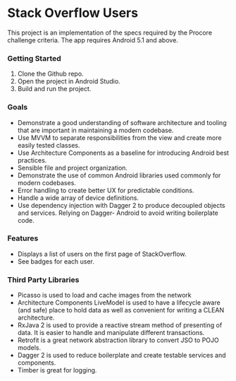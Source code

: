 # Stack Overflow Users

This project is an implementation of the specs required by the Procore challenge criteria. The app requires Android 5.1 and above.

### Getting Started

1. Clone the Github repo.
2. Open the project in Android Studio.
3. Build and run the project.

### Goals
* Demonstrate a good understanding of software architecture and tooling that are important in maintaining a modern codebase.
* Use MVVM to separate responsibilities from the view and create more easily tested classes.
* Use Architecture Components as a baseline for introducing Android best practices.
* Sensible file and project organization.
* Demonstrate the use of common Android libraries used commonly for modern codebases.
* Error handling to create better UX for predictable conditions.
* Handle a wide array of device definitions.
* Use dependency injection with Dagger 2 to produce decoupled objects and services. Relying on Dagger- Android to avoid writing boilerplate code.

### Features

* Displays a list of users on the first page of StackOverflow.
* See badges for each user.

### Third Party Libraries

* Picasso is used to load and cache images from the network
* Architecture Components LiveModel is used to have a lifecycle aware (and safe) place to hold data as well as convenient for writing a CLEAN architecture.
* RxJava 2 is used to provide a reactive stream method of presenting of data. It is easier to handle and manipulate different transactions.
* Retrofit is a great network abstraction library to convert JSO to POJO models.
* Dagger 2 is used to reduce boilerplate and create testable services and components.
* Timber is great for logging.
